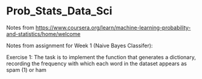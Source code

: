 # Prob_Stats_Data_Sci
Notes from https://www.coursera.org/learn/machine-learning-probability-and-statistics/home/welcome

Notes from assignment for Week 1 (Naive Bayes Classifer):

Exercise 1:
The task is to implement the function that generates a dictionary, recording the frequency with which each word in the dataset appears as spam (1) or ham
